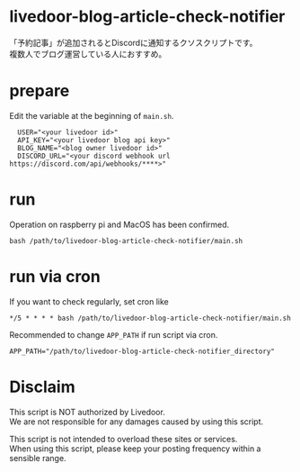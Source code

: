 # livedoor-blog-article-check-notifier

「予約記事」が追加されるとDiscordに通知するクソスクリプトです。<br>
複数人でブログ運営している人におすすめ。

# prepare

Edit the variable at the beginning of `main.sh`.
```
  USER="<your livedoor id>"
  API_KEY="<your livedoor blog api key>"
  BLOG_NAME="<blog owner livedoor id>"
  DISCORD_URL="<your discord webhook url https://discord.com/api/webhooks/****>"
```

# run

Operation on raspberry pi and MacOS has been confirmed.
```
bash /path/to/livedoor-blog-article-check-notifier/main.sh
```

# run via cron
If you want to check regularly, set cron like

```
*/5 * * * * bash /path/to/livedoor-blog-article-check-notifier/main.sh
```

Recommended to change `APP_PATH` if run script via cron.
```
APP_PATH="/path/to/livedoor-blog-article-check-notifier_directory"
```

# Disclaim

This script is NOT authorized by Livedoor.<br>
We are not responsible for any damages caused by using this script.

This script is not intended to overload these sites or services.<br>
When using this script, please keep your posting frequency within a sensible range.
